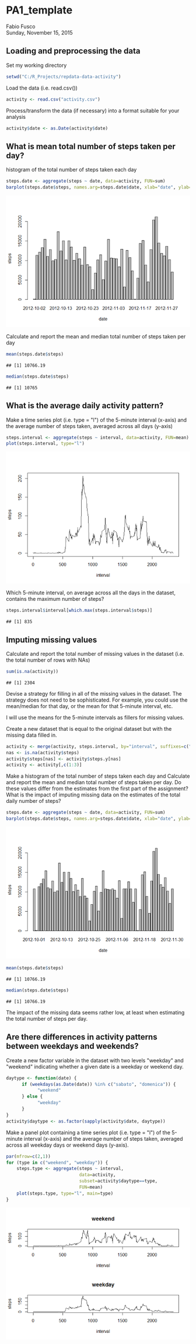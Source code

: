 # PA1_template
Fabio Fusco  
Sunday, November 15, 2015  

## Loading and preprocessing the data

Set my working directory

```r
setwd("C:/R_Projects/repdata-data-activity")
```

Load the data (i.e. read.csv())

```r
activity <- read.csv("activity.csv")
```

Process/transform the data (if necessary) into a format suitable for your analysis

```r
activity$date <- as.Date(activity$date)
```

## What is mean total number of steps taken per day?

histogram of the total number of steps taken each day

```r
steps.date <- aggregate(steps ~ date, data=activity, FUN=sum)
barplot(steps.date$steps, names.arg=steps.date$date, xlab="date", ylab="steps")
```

![](PA1_template_files/figure-html/unnamed-chunk-4-1.png) 

Calculate and report the mean and median total number of steps taken per day

```r
mean(steps.date$steps)
```

```
## [1] 10766.19
```

```r
median(steps.date$steps)
```

```
## [1] 10765
```

## What is the average daily activity pattern?

Make a time series plot (i.e. type = "l") of the 5-minute interval (x-axis) 
and the average number of steps taken, averaged across all days (y-axis)

```r
steps.interval <- aggregate(steps ~ interval, data=activity, FUN=mean)
plot(steps.interval, type="l")
```

![](PA1_template_files/figure-html/unnamed-chunk-6-1.png) 

Which 5-minute interval, on average across all the days in the dataset,
contains the maximum number of steps?

```r
steps.interval$interval[which.max(steps.interval$steps)]
```

```
## [1] 835
```

## Imputing missing values

Calculate and report the total number of missing values in the dataset 
(i.e. the total number of rows with NAs)

```r
sum(is.na(activity))
```

```
## [1] 2304
```

Devise a strategy for filling in all of the missing values in the dataset. 
The strategy does not need to be sophisticated. For example, you could use 
the mean/median for that day, or the mean for that 5-minute interval, etc.

I will use the means for the 5-minute intervals as fillers for missing values.

Create a new dataset that is equal to the original dataset 
but with the missing data filled in.

```r
activity <- merge(activity, steps.interval, by="interval", suffixes=c("",".y"))
nas <- is.na(activity$steps)
activity$steps[nas] <- activity$steps.y[nas]
activity <- activity[,c(1:3)]
```

Make a histogram of the total number of steps taken each day 
and Calculate and report the mean and median total number of steps 
taken per day. Do these values differ from the estimates from the 
first part of the assignment? What is the impact of imputing missing data 
on the estimates of the total daily number of steps?

```r
steps.date <- aggregate(steps ~ date, data=activity, FUN=sum)
barplot(steps.date$steps, names.arg=steps.date$date, xlab="date", ylab="steps")
```

![](PA1_template_files/figure-html/unnamed-chunk-10-1.png) 

```r
mean(steps.date$steps)
```

```
## [1] 10766.19
```

```r
median(steps.date$steps)
```

```
## [1] 10766.19
```

The impact of the missing data seems rather low, at least 
when estimating the total number of steps per day.

## Are there differences in activity patterns between weekdays and weekends?

Create a new factor variable in the dataset with two levels 
"weekday" and "weekend" indicating whether a given date is a weekday or weekend day.

```r
daytype <- function(date) {
      if (weekdays(as.Date(date)) %in% c("sabato", "domenica")) {
            "weekend"
      } else {
            "weekday"
      }
}
activity$daytype <- as.factor(sapply(activity$date, daytype))
```

Make a panel plot containing a time series plot (i.e. type = "l") 
of the 5-minute interval (x-axis) and the average number of steps taken, 
averaged across all weekday days or weekend days (y-axis).

```r
par(mfrow=c(2,1))
for (type in c("weekend", "weekday")) {
    steps.type <- aggregate(steps ~ interval,
                            data=activity,
                            subset=activity$daytype==type,
                            FUN=mean)
    plot(steps.type, type="l", main=type)
}
```

![](PA1_template_files/figure-html/unnamed-chunk-12-1.png) 

